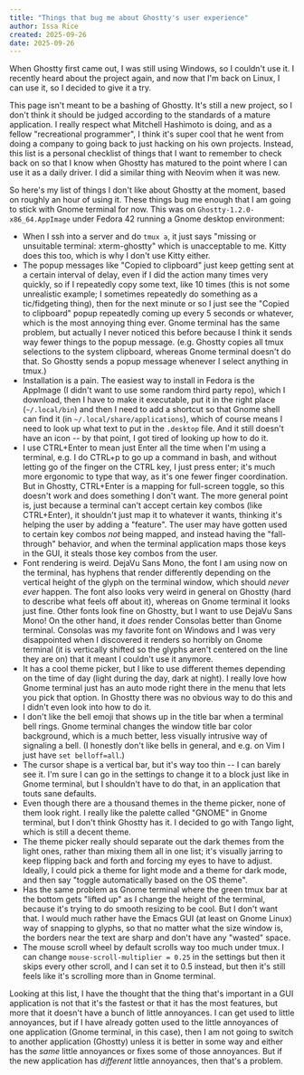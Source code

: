 ```yaml
---
title: "Things that bug me about Ghostty's user experience"
author: Issa Rice
created: 2025-09-26
date: 2025-09-26
---
```


When Ghostty first came out, I was still using Windows, so I couldn't use it. I
recently heard about the project again, and now that I'm back on Linux, I can
use it, so I decided to give it a try.

This page isn't meant to be a bashing of Ghostty. It's still a new project, so
I don't think it should be judged according to the standards of a mature
application. I really respect what Mitchell Hashimoto is doing, and as a fellow
"recreational programmer", I think it's super cool that he went from doing a
company to going back to just hacking on his own projects. Instead, this list
is a personal checklist of things that I want to remember to check back on so
that I know when Ghostty has matured to the point where I can use it as a daily
driver. I did a similar thing with Neovim when it was new.

So here's my list of things I don't like about Ghostty at the moment, based on
roughly an hour of using it. These things bug me enough that I am going to
stick with Gnome terminal for now. This was on `Ghostty-1.2.0-x86_64.AppImage`
under Fedora 42 running a Gnome desktop environment:

- When I ssh into a server and do `tmux a`, it just says "missing or unsuitable
  terminal: xterm-ghostty" which is unacceptable to me. Kitty does this too,
  which is why I don't use Kitty either.
- The popup messages like "Copied to clipboard" just keep getting sent at a
  certain interval of delay, even if I did the action many times very quickly,
  so if I repeatedly copy some text, like 10 times (this is not some
  unrealistic example; I sometimes repeatedly do something as a tic/fidgeting
  thing), then for the next minute or so I just see the "Copied to clipboard"
  popup repeatedly coming up every 5 seconds or whatever, which is the most
  annoying thing ever. Gnome terminal has the same problem, but actually I
  never noticed this before because I think it sends way fewer things to the
  popup message. (e.g. Ghostty copies all tmux selections to the system
  clipboard, whereas Gnome terminal doesn't do that. So Ghostty sends a popup
  message whenever I select anything in tmux.)
- Installation is a pain. The easiest way to install in Fedora is the AppImage
  (I didn't want to use some random third party repo), which I download, then I
  have to make it executable, put it in the right place (`~/.local/bin`) and
  then I need to add a shortcut so that Gnome shell can find it (in
  `~/.local/share/applications`), which of course means I need to look up what
  text to put in the `.desktop` file. And it still doesn't have an icon -- by
  that point, I got tired of looking up how to do it.
- I use CTRL+Enter to mean just Enter all the time when I'm using a terminal,
  e.g. I do CTRL+p to go up a command in bash, and without letting go of the
  finger on the CTRL key, I just press enter; it's much more ergonomic to type
  that way, as it's one fewer finger coordination. But in Ghostty, CTRL+Enter
  is a mapping for full-screen toggle, so this doesn't work and does something
  I don't want. The more general point is, just because a terminal can't accept
  certain key combos (like CTRL+Enter), it shouldn't just map it to whatever it
  wants, thinking it's helping the user by adding a "feature". The user may
  have gotten used to certain key combos _not_ being mapped, and instead having
  the "fall-through" behavior, and when the terminal application maps those
  keys in the GUI, it steals those key combos from the user.
- Font rendering is weird. DejaVu Sans Mono, the font I am using now on the
  terminal, has hyphens that render differently depending on the vertical
  height of the glyph on the terminal window, which should _never ever_ happen.
  The font also looks very weird in general on Ghostty (hard to describe what
  feels off about it), whereas on Gnome terminal it looks just fine. Other
  fonts look fine on Ghostty, but I want to use DejaVu Sans Mono! On the other
  hand, it _does_ render Consolas better than Gnome terminal. Consolas was my
  favorite font on Windows and I was very disappointed when I discovered it
  renders so horribly on Gnome terminal (it is vertically shifted so the glyphs
  aren't centered on the line they are on) that it meant I couldn't use it
  anymore.
- It has a cool theme picker, but I like to use different themes depending on
  the time of day (light during the day, dark at night). I really love how
  Gnome terminal just has an auto mode right there in the menu that lets you
  pick that option. In Ghostty there was no obvious way to do this and I didn't
  even look into how to do it.
- I don't like the bell emoji that shows up in the title bar when a terminal
  bell rings. Gnome terminal changes the window title bar color background,
  which is a much better, less visually intrusive way of signaling a bell. (I
  honestly don't like bells in general, and e.g. on Vim I just have `set
  belloff=all`.)
- The cursor shape is a vertical bar, but it's way too thin -- I can barely see
  it. I'm sure I can go in the settings to change it to a block just like in
  Gnome terminal, but I shouldn't have to do that, in an application that touts
  sane defaults.
- Even though there are a thousand themes in the theme picker, none of them
  look right. I really like the palette called "GNOME" in Gnome terminal, but I
  don't think Ghostty has it. I decided to go with Tango light, which is still
  a decent theme.
- The theme picker really should separate out the dark themes from the light
  ones, rather than mixing them all in one list; it's visually jarring to keep
  flipping back and forth and forcing my eyes to have to adjust. Ideally, I
  could pick a theme for light mode and a theme for dark mode, and then say
  "toggle automatically based on the OS theme".
- Has the same problem as Gnome terminal where the green tmux bar at the bottom
  gets "lifted up" as I change the height of the terminal, because it's trying
  to do smooth resizing to be cool. But I don't want that. I would much rather
  have the Emacs GUI (at least on Gnome Linux) way of snapping to glyphs, so
  that no matter what the size window is, the borders near the text are sharp
  and don't have any "wasted" space.
- The mouse scroll wheel by default scrolls way too much under tmux. I can
  change `mouse-scroll-multiplier = 0.25` in the settings but then it skips
  every other scroll, and I can set it to 0.5 instead, but then it's still
  feels like it's scrolling more than in Gnome terminal.

Looking at this list, I have the thought that the thing that's important in a
GUI application is not that it's the fastest or that it has the most features,
but more that it doesn't have a bunch of little annoyances. I can get used to
little annoyances, but if I have already gotten used to the little annoyances
of one application (Gnome terminal, in this case), then I am not going to
switch to another application (Ghostty) unless it is better in some way and
either has the _same_ little annoyances or fixes some of those annoyances. But
if the new application has _different_ little annoyances, then that's a
problem.

